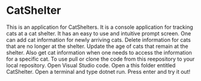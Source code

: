 # CatShelter

This is an application for CatShelters. It is a console application for tracking cats at a cat shelter. 
It has an easy to use and intuitive prompt screen. One can add cat information for newly arriving cats.
Delete information for cats that are no longer at the shelter. Update the age of cats that remain at the 
shelter. Also get cat information when one needs to access the information for a specific cat. To use pull 
or clone the code from this reepository to your local repository. Open Visual Studio code. Open a this folder 
entitled CatShelter. Open a terminal and type dotnet run. Press enter and try it out!
